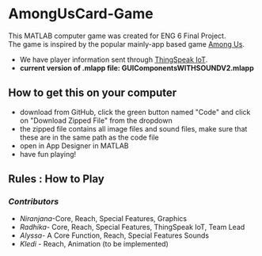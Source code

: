 # AmongUsCard-Game
This MATLAB computer game was created for ENG 6 Final Project.  
The game is inspired by the popular mainly-app based game [Among Us](https://www.google.com/search?q=among+us&oq=among+us&aqs=chrome..69i57j46i433j0i433l3j69i60l2j69i61.1497j0j7&sourceid=chrome&ie=UTF-8).
- We have player information sent through [ThingSpeak IoT](https://thingspeak.com/).
- **current version of .mlapp file: GUIComponentsWITHSOUNDV2.mlapp** 

## How to get this on your computer
- download from GitHub, click the green button named "Code" and click on "Download Zipped File" from the dropdown
- the zipped file contains all image files and sound files, make sure that these are in the same path as the code file
- open in App Designer in MATLAB
- have fun playing!

## Rules : How to Play


### *Contributors*
* *Niranjana*-Core, Reach, Special Features, Graphics
* *Radhika*- Core, Reach, Special Features, ThingSpeak IoT, Team Lead
* *Alyssa*- A Core Function, Reach, Special Features Sounds
* *Kledi* - Reach, Animation (to be implemented)



